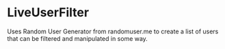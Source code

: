 # LiveUserFilter
Uses Random User Generator from randomuser.me to create a list of users that can be filtered and manipulated in some way.
